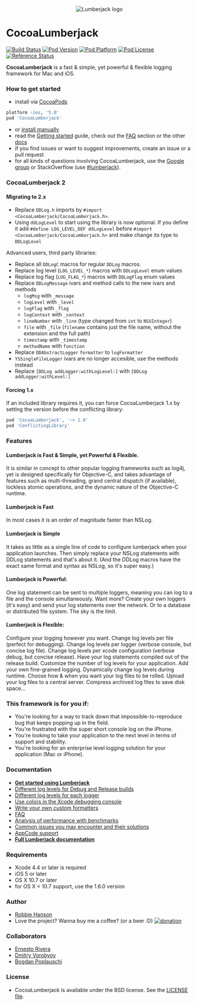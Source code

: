 <p align="center" >
  <img src="LumberjackLogo.png" title="Lumberjack logo" float=left>
</p>

CocoaLumberjack
===============
[![Build Status](http://img.shields.io/travis/CocoaLumberjack/CocoaLumberjack/master.svg?style=flat)](https://travis-ci.org/CocoaLumberjack/CocoaLumberjack)
[![Pod Version](http://img.shields.io/cocoapods/v/CocoaLumberjack.svg?style=flat)](http://cocoadocs.org/docsets/CocoaLumberjack/)
[![Pod Platform](http://img.shields.io/cocoapods/p/CocoaLumberjack.svg?style=flat)](http://cocoadocs.org/docsets/CocoaLumberjack/)
[![Pod License](http://img.shields.io/cocoapods/l/CocoaLumberjack.svg?style=flat)](http://opensource.org/licenses/BSD-3-Clause)
[![Reference Status](https://www.versioneye.com/objective-c/cocoalumberjack/reference_badge.svg?style=flat)](https://www.versioneye.com/objective-c/cocoalumberjack/references)

**CocoaLumberjack** is a fast & simple, yet powerful & flexible logging framework for Mac and iOS.

### How to get started
- install via [CocoaPods](http://cocoapods.org)

```ruby
platform :ios, '5.0'
pod 'CocoaLumberjack'
```
- or [install manually](Documentation/GettingStarted.md#manual-installation)
- read the [Getting started](Documentation/GettingStarted.md) guide, check out the [FAQ](Documentation/FAQ.md) section or the other [docs](Documentation/)
- if you find issues or want to suggest improvements, create an issue or a pull request
- for all kinds of questions involving CocoaLumberjack, use the [Google group](http://groups.google.com/group/cocoalumberjack) or StackOverflow (use [#lumberjack](http://stackoverflow.com/questions/tagged/lumberjack)).

### CocoaLumberjack 2

#### Migrating to 2.x

* Replace `DDLog.h` imports by `#import <CocoaLumberjack/CocoaLumberjack.h>`.
* Using `ddLogLevel` to start using the library is now optional. If you define it add `#define LOG_LEVEL_DEF ddLogLevel` before `#import <CocoaLumberjack/CocoaLumberjack.h>` and make change its type to `DDLogLevel`

Advanced users, third party libraries:

* Replace all `DDLogC` macros for regular `DDLog` macros.
* Replace log level (`LOG_LEVEL_*`) macros with `DDLogLevel` enum values
* Replace log flag (`LOG_FLAG_*`) macros with `DDLogFlag` enum values
* Replace `DDLogMessage` ivars and method calls to the new ivars and methods
  * `logMsg` with `_message`
  * `logLevel` with `_level`
  * `logFlag` with `_flag`
  * `logContext` with `_context`
  * `lineNumber` with `_line` (type changed from `int` to `NSUInteger`)
  * `file` with `_file` (`filename` contains just the file name, without the extension and the full path)
  * `timestamp` with `_timestamp`
  * `methodName` with `function`
* Replace `DDAbstractLogger` `formatter` to `logFormatter`
* `YSSingleFileLogger` ivars are no longer accesible, use the methods instead
* Replace `[DDLog addLogger:withLogLevel:]` with `[DDLog addLogger:withLevel:]`

#### Forcing 1.x

If an included library requires it, you can force CocoaLumberjack 1.x by setting the version before the conflicting library:

```ruby
pod 'CocoaLumberjack', '~> 1.9'
pod 'ConflictingLibrary'
```

### Features

#### Lumberjack is Fast & Simple, yet Powerful & Flexible.

It is similar in concept to other popular logging frameworks such as log4j, yet is designed specifically for Objective-C, and takes advantage of features such as multi-threading, grand central dispatch (if available), lockless atomic operations, and the dynamic nature of the Objective-C runtime.

#### Lumberjack is Fast

In most cases it is an order of magnitude faster than NSLog.

#### Lumberjack is Simple

It takes as little as a single line of code to configure lumberjack when your application launches. Then simply replace your NSLog statements with DDLog statements and that's about it. (And the DDLog macros have the exact same format and syntax as NSLog, so it's super easy.)

#### Lumberjack is Powerful:

One log statement can be sent to multiple loggers, meaning you can log to a file and the console simultaneously. Want more? Create your own loggers (it's easy) and send your log statements over the network. Or to a database or distributed file system. The sky is the limit.

#### Lumberjack is Flexible:

Configure your logging however you want. Change log levels per file (perfect for debugging). Change log levels per logger (verbose console, but concise log file). Change log levels per xcode configuration (verbose debug, but concise release). Have your log statements compiled out of the release build. Customize the number of log levels for your application. Add your own fine-grained logging. Dynamically change log levels during runtime. Choose how & when you want your log files to be rolled. Upload your log files to a central server. Compress archived log files to save disk space...

### This framework is for you if:

-   You're looking for a way to track down that impossible-to-reproduce bug that keeps popping up in the field.
-   You're frustrated with the super short console log on the iPhone.
-   You're looking to take your application to the next level in terms of support and stability.
-   You're looking for an enterprise level logging solution for your application (Mac or iPhone).

### Documentation

- **[Get started using Lumberjack](Documentation/GettingStarted.md)**<br/>
- [Different log levels for Debug and Release builds](Documentation/XcodeTricks.md)<br/>
- [Different log levels for each logger](Documentation/PerLoggerLogLevels.md)<br/>
- [Use colors in the Xcode debugging console](Documentation/XcodeColors.md)<br/>
- [Write your own custom formatters](Documentation/CustomFormatters.md)<br/>
- [FAQ](Documentation/FAQ.md)<br/>
- [Analysis of performance with benchmarks](Documentation/Performance.md)<br/>
- [Common issues you may encounter and their solutions](Documentation/ProblemSolution.md)<br/>
- [AppCode support](Documentation/AppCode-support.md)
- **[Full Lumberjack documentation](Documentation/)**<br/>

### Requirements 
- Xcode 4.4 or later is required
- iOS 5 or later
- OS X 10.7 or later
- for OS X < 10.7 support, use the 1.6.0 version

### Author
- [Robbie Hanson](https://github.com/robbiehanson)
- Love the project? Wanna buy me a coffee? (or a beer :D) [![donation](http://www.paypal.com/en_US/i/btn/btn_donate_SM.gif)](https://www.paypal.com/cgi-bin/webscr?cmd=_s-xclick&hosted_button_id=UZRA26JPJB3DA)

### Collaborators
- [Ernesto Rivera](https://github.com/rivera-ernesto)
- [Dmitry Vorobyov](https://github.com/dvor)
- [Bogdan Poplauschi](https://github.com/bpoplauschi)

### License
- CocoaLumberjack is available under the BSD license. See the [LICENSE file](https://github.com/CocoaLumberjack/CocoaLumberjack/blob/master/LICENSE.txt).
